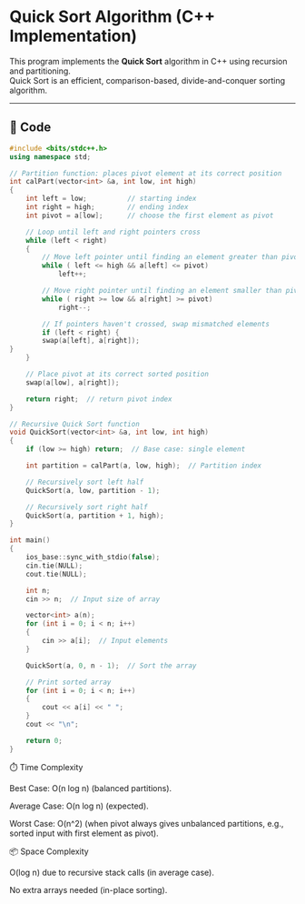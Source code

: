 # Quick Sort Algorithm (C++ Implementation)

This program implements the **Quick Sort** algorithm in C++ using recursion and partitioning.  
Quick Sort is an efficient, comparison-based, divide-and-conquer sorting algorithm.

---

## 📌 Code

```cpp
#include <bits/stdc++.h>
using namespace std;

// Partition function: places pivot element at its correct position
int calPart(vector<int> &a, int low, int high)
{
    int left = low;          // starting index
    int right = high;        // ending index
    int pivot = a[low];      // choose the first element as pivot

    // Loop until left and right pointers cross
    while (left < right)
    {
        // Move left pointer until finding an element greater than pivot
        while ( left <= high && a[left] <= pivot)
            left++;

        // Move right pointer until finding an element smaller than pivot
        while ( right >= low && a[right] >= pivot)
            right--;

        // If pointers haven't crossed, swap mismatched elements
        if (left < right) {
        swap(a[left], a[right]);
}
    }

    // Place pivot at its correct sorted position
    swap(a[low], a[right]);

    return right;  // return pivot index
}

// Recursive Quick Sort function
void QuickSort(vector<int> &a, int low, int high)
{
    if (low >= high) return;  // Base case: single element

    int partition = calPart(a, low, high);  // Partition index

    // Recursively sort left half
    QuickSort(a, low, partition - 1);

    // Recursively sort right half
    QuickSort(a, partition + 1, high);
}

int main()
{
    ios_base::sync_with_stdio(false);
    cin.tie(NULL);
    cout.tie(NULL);

    int n;
    cin >> n;  // Input size of array

    vector<int> a(n);
    for (int i = 0; i < n; i++)
    {
        cin >> a[i];  // Input elements
    }

    QuickSort(a, 0, n - 1);  // Sort the array

    // Print sorted array
    for (int i = 0; i < n; i++)
    {
        cout << a[i] << " ";
    }
    cout << "\n";

    return 0;
}

```

⏱️ Time Complexity

Best Case: O(n log n) (balanced partitions).

Average Case: O(n log n) (expected).

Worst Case: O(n^2) (when pivot always gives unbalanced partitions, e.g., sorted input with first element as pivot).

📦 Space Complexity

O(log n) due to recursive stack calls (in average case).

No extra arrays needed (in-place sorting).
